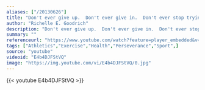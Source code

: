 ```yaml
---
aliases: ["/20130626"]
title: "Don't ever give up.  Don't ever give in.  Don't ever stop trying.  Don't ever sell out.  And if you find yourself succumbing to one of the above for a brief moment,  pick yourself up, brush yourself off, whisper a prayer, and start where you left off. But never, ever, ever give up."
author: "Richelle E. Goodrich"
description: "Don't ever give up.  Don't ever give in.  Don't ever stop trying.  Don't ever sell out.  And if you find yourself succumbing to one of the above for a brief moment,  pick yourself up, brush yourself off, whisper a prayer, and start where you left off. But never, ever, ever give up. - Richelle E. Goodrich quotes from GetInspired365.com"
summary: ""
referenceurl: "https://www.youtube.com/watch?feature=player_embedded&v=E4b4DJFStVQ"
tags: ["Athletics","Exercise","Health","Perseverance","Sport",]
source: "youtube"
videoid: "E4b4DJFStVQ"
image: "https://img.youtube.com/vi/E4b4DJFStVQ/0.jpg"
---
```


{{< youtube E4b4DJFStVQ >}}
